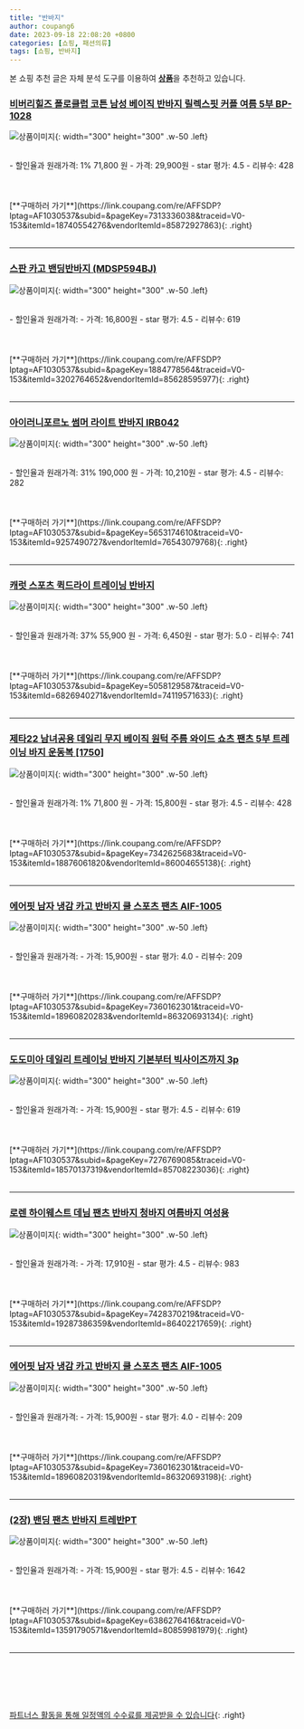 ```yaml
---
title: "반바지"
author: coupang6
date: 2023-09-18 22:08:20 +0800
categories: [쇼핑, 패션의류]
tags: [쇼핑, 반바지]
---
```


본 쇼핑 추천 글은 자체 분석 도구를 이용하여 [**상품**](https://link.coupang.com/a/bao1ui)을 추천하고 있습니다.

### [비버리힐즈 폴로클럽 코튼 남성 베이직 반바지 릴렉스핏 커플 여름 5부 BP-1028](https://link.coupang.com/re/AFFSDP?lptag=AF1030537&subid=&pageKey=7313336038&traceid=V0-153&itemId=18740554276&vendorItemId=85872927863)

![상품이미지](https://thumbnail10.coupangcdn.com/thumbnails/remote/230x230ex/image/vendor_inventory/0602/0939e0b91178ae85f83bc8a7b6e107d2e02b5fd60c965ef13455d0dd323f.jpg){: width="300" height="300" .w-50 .left}


<br>
- 할인율과 원래가격: 1%  71,800   원
- 가격: 29,900원
- star 평가: 4.5
- 리뷰수: 428
<br>
<br>
<br>
<br>
[**구매하러 가기**](https://link.coupang.com/re/AFFSDP?lptag=AF1030537&subid=&pageKey=7313336038&traceid=V0-153&itemId=18740554276&vendorItemId=85872927863){: .right}
<br>
<br>

---

### [스판 카고 밴딩반바지 (MDSP594BJ)](https://link.coupang.com/re/AFFSDP?lptag=AF1030537&subid=&pageKey=1884778564&traceid=V0-153&itemId=3202764652&vendorItemId=85628595977)

![상품이미지](https://thumbnail6.coupangcdn.com/thumbnails/remote/230x230ex/image/vendor_inventory/2fae/8ce1c4129e45eda6f8680406cf5da989224e924356c3e6a15e9ba1f0b9be.jpg){: width="300" height="300" .w-50 .left}


<br>
- 할인율과 원래가격: 
- 가격: 16,800원
- star 평가: 4.5
- 리뷰수: 619
<br>
<br>
<br>
<br>
[**구매하러 가기**](https://link.coupang.com/re/AFFSDP?lptag=AF1030537&subid=&pageKey=1884778564&traceid=V0-153&itemId=3202764652&vendorItemId=85628595977){: .right}
<br>
<br>

---

### [아이러니포르노 썸머 라이트 반바지 IRB042](https://link.coupang.com/re/AFFSDP?lptag=AF1030537&subid=&pageKey=5653174610&traceid=V0-153&itemId=9257490727&vendorItemId=76543079768)

![상품이미지](https://thumbnail9.coupangcdn.com/thumbnails/remote/230x230ex/image/rs_quotation_api/lrq2la8l/f24aae861f334935b3f8342c920b2949.jpg){: width="300" height="300" .w-50 .left}


<br>
- 할인율과 원래가격: 31%  190,000   원
- 가격: 10,210원
- star 평가: 4.5
- 리뷰수: 282
<br>
<br>
<br>
<br>
[**구매하러 가기**](https://link.coupang.com/re/AFFSDP?lptag=AF1030537&subid=&pageKey=5653174610&traceid=V0-153&itemId=9257490727&vendorItemId=76543079768){: .right}
<br>
<br>

---

### [캐럿 스포츠 퀵드라이 트레이닝 반바지](https://link.coupang.com/re/AFFSDP?lptag=AF1030537&subid=&pageKey=5058129587&traceid=V0-153&itemId=6826940271&vendorItemId=74119571633)

![상품이미지](https://thumbnail6.coupangcdn.com/thumbnails/remote/230x230ex/image/retail/images/351348472673054-a783923b-17b0-4d21-b56a-e47040e9db43.jpg){: width="300" height="300" .w-50 .left}


<br>
- 할인율과 원래가격: 37%  55,900   원
- 가격: 6,450원
- star 평가: 5.0
- 리뷰수: 741
<br>
<br>
<br>
<br>
[**구매하러 가기**](https://link.coupang.com/re/AFFSDP?lptag=AF1030537&subid=&pageKey=5058129587&traceid=V0-153&itemId=6826940271&vendorItemId=74119571633){: .right}
<br>
<br>

---

### [제타22 남녀공용 데일리 무지 베이직 원턱 주름 와이드 쇼츠 팬츠 5부 트레이닝 바지 운동복 [1750]](https://link.coupang.com/re/AFFSDP?lptag=AF1030537&subid=&pageKey=7342625683&traceid=V0-153&itemId=18876061820&vendorItemId=86004655138)

![상품이미지](https://thumbnail10.coupangcdn.com/thumbnails/remote/230x230ex/image/vendor_inventory/7e44/5375f27d2c1932fb50d4459f4b424980a75fe2a00de3966a926e2a854530.jpg){: width="300" height="300" .w-50 .left}


<br>
- 할인율과 원래가격: 1%  71,800   원
- 가격: 15,800원
- star 평가: 4.5
- 리뷰수: 428
<br>
<br>
<br>
<br>
[**구매하러 가기**](https://link.coupang.com/re/AFFSDP?lptag=AF1030537&subid=&pageKey=7342625683&traceid=V0-153&itemId=18876061820&vendorItemId=86004655138){: .right}
<br>
<br>

---

### [에어핏 남자 냉감 카고 반바지 쿨 스포츠 팬츠 AIF-1005](https://link.coupang.com/re/AFFSDP?lptag=AF1030537&subid=&pageKey=7360162301&traceid=V0-153&itemId=18960820283&vendorItemId=86320693134)

![상품이미지](https://thumbnail8.coupangcdn.com/thumbnails/remote/230x230ex/image/vendor_inventory/26cb/c53abccc7cab95b52a51c5ba8f2adc155c1f81271aa050402bc16cbc171e.jpg){: width="300" height="300" .w-50 .left}


<br>
- 할인율과 원래가격: 
- 가격: 15,900원
- star 평가: 4.0
- 리뷰수: 209
<br>
<br>
<br>
<br>
[**구매하러 가기**](https://link.coupang.com/re/AFFSDP?lptag=AF1030537&subid=&pageKey=7360162301&traceid=V0-153&itemId=18960820283&vendorItemId=86320693134){: .right}
<br>
<br>

---

### [도도미아 데일리 트레이닝 반바지 기본부터 빅사이즈까지 3p](https://link.coupang.com/re/AFFSDP?lptag=AF1030537&subid=&pageKey=7276769085&traceid=V0-153&itemId=18570137319&vendorItemId=85708223036)

![상품이미지](https://thumbnail8.coupangcdn.com/thumbnails/remote/230x230ex/image/vendor_inventory/c7d9/36762bda760bcfb7fb134bdf7b6f253fa5015ee0b27f7a91625fee5dec23.jpg){: width="300" height="300" .w-50 .left}


<br>
- 할인율과 원래가격: 
- 가격: 15,900원
- star 평가: 4.5
- 리뷰수: 619
<br>
<br>
<br>
<br>
[**구매하러 가기**](https://link.coupang.com/re/AFFSDP?lptag=AF1030537&subid=&pageKey=7276769085&traceid=V0-153&itemId=18570137319&vendorItemId=85708223036){: .right}
<br>
<br>

---

### [로렌 하이웨스트 데님 팬츠 반바지 청바지 여름바지 여성용](https://link.coupang.com/re/AFFSDP?lptag=AF1030537&subid=&pageKey=7428370219&traceid=V0-153&itemId=19287386359&vendorItemId=86402217659)

![상품이미지](https://thumbnail6.coupangcdn.com/thumbnails/remote/230x230ex/image/vendor_inventory/82d4/af7df31dfd339852ef09881fd699fb5c093a0cec228df51d174e13fe3f3a.jpg){: width="300" height="300" .w-50 .left}


<br>
- 할인율과 원래가격: 
- 가격: 17,910원
- star 평가: 4.5
- 리뷰수: 983
<br>
<br>
<br>
<br>
[**구매하러 가기**](https://link.coupang.com/re/AFFSDP?lptag=AF1030537&subid=&pageKey=7428370219&traceid=V0-153&itemId=19287386359&vendorItemId=86402217659){: .right}
<br>
<br>

---

### [에어핏 남자 냉감 카고 반바지 쿨 스포츠 팬츠 AIF-1005](https://link.coupang.com/re/AFFSDP?lptag=AF1030537&subid=&pageKey=7360162301&traceid=V0-153&itemId=18960820319&vendorItemId=86320693198)

![상품이미지](https://thumbnail9.coupangcdn.com/thumbnails/remote/230x230ex/image/vendor_inventory/8e51/43a419ad9065a5a16195d7b2da8694e4421f0676a2dc881a4e4564d0327a.jpg){: width="300" height="300" .w-50 .left}


<br>
- 할인율과 원래가격: 
- 가격: 15,900원
- star 평가: 4.0
- 리뷰수: 209
<br>
<br>
<br>
<br>
[**구매하러 가기**](https://link.coupang.com/re/AFFSDP?lptag=AF1030537&subid=&pageKey=7360162301&traceid=V0-153&itemId=18960820319&vendorItemId=86320693198){: .right}
<br>
<br>

---

### [(2장) 밴딩 팬츠 반바지 트레반PT](https://link.coupang.com/re/AFFSDP?lptag=AF1030537&subid=&pageKey=6386276416&traceid=V0-153&itemId=13591790571&vendorItemId=80859981979)

![상품이미지](https://thumbnail7.coupangcdn.com/thumbnails/remote/230x230ex/image/vendor_inventory/eead/d03b9ffe5110c3ca0f0b1bfb7a126f33fdc82b624f3f3364f523543e0876.jpg){: width="300" height="300" .w-50 .left}


<br>
- 할인율과 원래가격: 
- 가격: 15,900원
- star 평가: 4.5
- 리뷰수: 1642
<br>
<br>
<br>
<br>
[**구매하러 가기**](https://link.coupang.com/re/AFFSDP?lptag=AF1030537&subid=&pageKey=6386276416&traceid=V0-153&itemId=13591790571&vendorItemId=80859981979){: .right}
<br>
<br>

---
<br><br><br><br><br> [파트너스 활동을 통해 일정액의 수수료를 제공받을 수 있습니다](https://link.coupang.com/a/bao1ui){: .right}